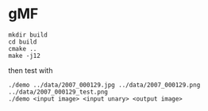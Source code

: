 # gMF
```
mkdir build
cd build
cmake ..
make -j12
```

then test with 

```
./demo ../data/2007_000129.jpg ../data/2007_000129.png ../data/2007_000129_test.png
./demo <input image> <input unary> <output image>
```
